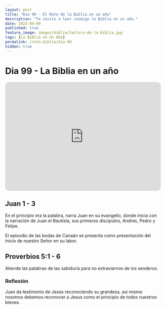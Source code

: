 ```yaml
---
layout: post
title: "Dia 99 - El Reto de la Biblia en un año"
description: "Te invito a leer conmigo la Biblia en un año."
date: 2023-04-09
published: true
feature_image: images/biblia/lectura-de-la-biblia.jpg
tags: [La Biblia en Un Año]
permalink: /reto-biblia/dia-99
hidden: true
---
```


# Dia 99 - La Biblia en un año
<iframe style="border-radius:12px" src="https://open.spotify.com/embed/episode/4DG0SBKnbB0nPRaeWKKStT?utm_source=generator" width="100%" height="352" frameBorder="0" allowfullscreen="" allow="autoplay; clipboard-write; encrypted-media; fullscreen; picture-in-picture" loading="lazy"></iframe>

## Juan 1 - 3
En el principio era la palabra, narra Juan en su evangelio, donde inicia con la narración de Juan el Bautista, sus primeros discipulos, Andres, Pedro y Felipe.

El episodio de las bodas de Canaán se presenta como presentación del inicio de nuestro Señor en su labor.

## Proverbios 5:1 - 6
Atiende las palabras de las sabiduría para no extraviarnos de los senderos.

### Reflexión
Juan da testimonio de Jesús reconociendo su grandeza, asi mismo nosotros debemos reconocer a Jesus como el principio de todos nuestros bienes.




